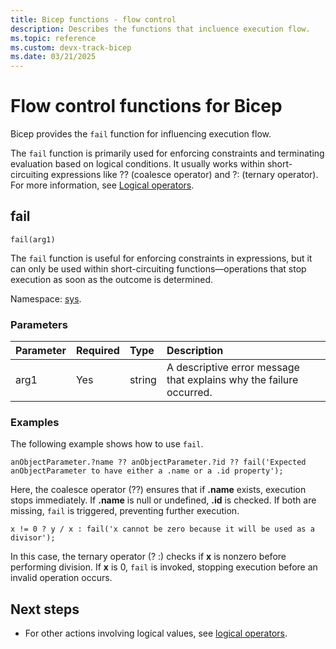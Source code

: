 ```yaml
---
title: Bicep functions - flow control
description: Describes the functions that incluence execution flow.
ms.topic: reference
ms.custom: devx-track-bicep
ms.date: 03/21/2025
---
```


# Flow control functions for Bicep

Bicep provides the `fail` function for influencing execution flow.

The `fail` function is primarily used for enforcing constraints and terminating evaluation based on logical conditions. It usually works within short-circuiting expressions like ?? (coalesce operator) and ?: (ternary operator). For more information, see [Logical operators](./operators-logical.md).

## fail

`fail(arg1)`

The `fail` function is useful for enforcing constraints in expressions, but it can only be used within short-circuiting functions—operations that stop execution as soon as the outcome is determined.

Namespace: [sys](bicep-functions.md#namespaces-for-functions).

### Parameters

| Parameter | Required | Type | Description |
|:--- |:--- |:--- |:--- |
| arg1 |Yes |string|A descriptive error message that explains why the failure occurred.|

### Examples

The following example shows how to use `fail`.

```bicep
anObjectParameter.?name ?? anObjectParameter.?id ?? fail('Expected anObjectParameter to have either a .name or a .id property');
```

Here, the coalesce operator (??) ensures that if **.name** exists, execution stops immediately. If **.name** is null or undefined, **.id** is checked. If both are missing, `fail` is triggered, preventing further execution.

```bicep
x != 0 ? y / x : fail('x cannot be zero because it will be used as a divisor');
```

In this case, the ternary operator (? :) checks if **x** is nonzero before performing division. If **x** is 0, `fail` is invoked, stopping execution before an invalid operation occurs.

## Next steps

* For other actions involving logical values, see [logical operators](./operators-logical.md).
